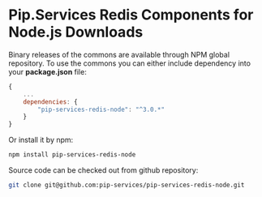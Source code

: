 # Pip.Services Redis Components for Node.js Downloads

Binary releases of the commons are available through NPM global repository. 
To use the commons you can either include dependency into your **package.json** file:

```js
{
    ...
    dependencies: {
        "pip-services-redis-node": "^3.0.*"
    }
}
``` 

Or install it by npm:

```bash
npm install pip-services-redis-node
```

Source code can be checked out from github repository:

```bash
git clone git@github.com:pip-services/pip-services-redis-node.git
```
